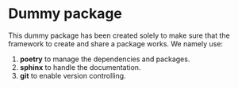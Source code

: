 # Dummy package

This dummy package has been created solely to make sure that the framework to create and share a package works.
We namely use:

1. **poetry** to manage the dependencies and packages.
2. **sphinx** to handle the documentation.
3. **git** to enable version controlling.

